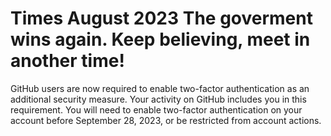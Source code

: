 # Times August 2023 The goverment wins again. Keep believing, meet in another time!
GitHub users are now required to enable two-factor authentication as an additional security measure. Your activity on GitHub includes you in this requirement. You will need to enable two-factor authentication on your account before September 28, 2023, or be restricted from account actions. 
